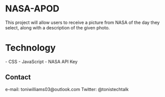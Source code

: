 
# NASA-APOD
This project will allow users to receive a picture from NASA of the day they select, along with a description of the given photo.

<h1>   Technology </h1>
- CSS 
- JavaScript
- NASA API Key


<h2> Contact </h2>
e-mail: toniwilliams03@outlook.com
Twitter: @tonistechtalk
